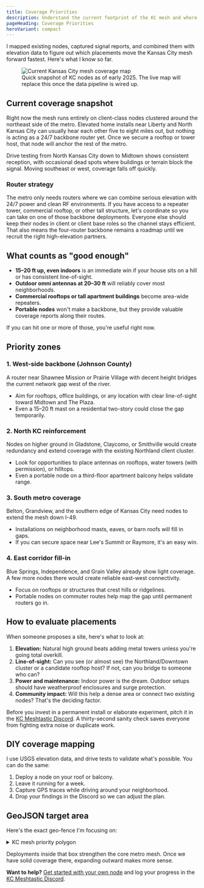 ```yaml
---
title: Coverage Priorities
description: Understand the current footprint of the KC mesh and where additional routers will make the biggest impact.
pageHeading: Coverage Priorities
heroVariant: compact
---
```


I mapped existing nodes, captured signal reports, and combined them with elevation data to figure out which placements move the Kansas City mesh forward fastest. Here's what I know so far.

<figure class="mb-4">
  <img
    src="/images/latest-node-map.jpeg"
    alt="Current Kansas City mesh coverage map"
    class="img-fluid rounded shadow-sm"
    loading="lazy"
    decoding="async"
  />
  <figcaption class="small text-muted mt-2">
    Quick snapshot of KC nodes as of early 2025. The live map will replace this once the data pipeline is wired up.
  </figcaption>
</figure>

## Current coverage snapshot

Right now the mesh runs entirely on client-class nodes clustered around the northeast side of the metro. Elevated home installs near Liberty and North Kansas City can usually hear each other five to eight miles out, but nothing is acting as a 24/7 backbone router yet. Once we secure a rooftop or tower host, that node will anchor the rest of the metro.

Drive testing from North Kansas City down to Midtown shows consistent reception, with occasional dead spots where buildings or terrain block the signal. Moving southeast or west, coverage falls off quickly.

### Router strategy

The metro only needs routers where we can combine serious elevation with 24/7 power and clean RF environments. If you have access to a repeater tower, commercial rooftop, or other tall structure, let's coordinate so you can take on one of those backbone deployments. Everyone else should keep their nodes in client or client base roles so the channel stays efficient. That also means the four-router backbone remains a roadmap until we recruit the right high-elevation partners.

## What counts as "good enough"

- **15–20 ft up, even indoors** is an immediate win if your house sits on a hill or has consistent line-of-sight.
- **Outdoor omni antennas at 20–30 ft** will reliably cover most neighborhoods.
- **Commercial rooftops or tall apartment buildings** become area-wide repeaters.
- **Portable nodes** won't make a backbone, but they provide valuable coverage reports along their routes.

If you can hit one or more of those, you're useful right now.

## Priority zones

### 1. West-side backbone (Johnson County)

A router near Shawnee Mission or Prairie Village with decent height bridges the current network gap west of the river.

- Aim for rooftops, office buildings, or any location with clear line-of-sight toward Midtown and The Plaza.
- Even a 15–20 ft mast on a residential two-story could close the gap temporarily.

### 2. North KC reinforcement

Nodes on higher ground in Gladstone, Claycomo, or Smithville would create redundancy and extend coverage with the existing Northland client cluster.

- Look for opportunities to place antennas on rooftops, water towers (with permission), or hilltops.
- Even a portable node on a third-floor apartment balcony helps validate range.

### 3. South metro coverage

Belton, Grandview, and the southern edge of Kansas City need nodes to extend the mesh down I-49.

- Installations on neighborhood masts, eaves, or barn roofs will fill in gaps.
- If you can secure space near Lee's Summit or Raymore, it's an easy win.

### 4. East corridor fill-in

Blue Springs, Independence, and Grain Valley already show light coverage. A few more nodes there would create reliable east-west connectivity.

- Focus on rooftops or structures that crest hills or ridgelines.
- Portable nodes on commuter routes help map the gap until permanent routers go in.

## How to evaluate placements

When someone proposes a site, here's what to look at:

1. **Elevation:** Natural high ground beats adding metal towers unless you're going total overkill.
2. **Line-of-sight:** Can you see (or almost see) the Northland/Downtown cluster or a candidate rooftop host? If not, can you bridge to someone who can?
3. **Power and maintenance:** Indoor power is the dream. Outdoor setups should have weatherproof enclosures and surge protection.
4. **Community impact:** Will this help a dense area or connect two existing nodes? That's the deciding factor.

Before you invest in a permanent install or elaborate experiment, pitch it in the
[KC Meshtastic Discord](https://discord.gg/eP5VSPKU). A thirty-second sanity
check saves everyone from fighting extra noise or duplicate work.

## DIY coverage mapping

I use USGS elevation data, and drive tests to validate what's possible. You can do the same:

1. Deploy a node on your roof or balcony.
2. Leave it running for a week.
3. Capture GPS traces while driving around your neighborhood.
4. Drop your findings in the Discord so we can adjust the plan.

## GeoJSON target area

Here's the exact geo-fence I'm focusing on:

<details>
<summary>KC mesh priority polygon</summary>

```json
{
  "type": "FeatureCollection",
  "features": [
    {
      "type": "Feature",
      "properties": {
        "name": "KC Metro Mesh Target Area",
        "stroke": "#E31837",
        "stroke-width": 3,
        "fill": "#E31837",
        "fill-opacity": 0.2
      },
      "geometry": {
        "type": "Polygon",
        "coordinates": [
          [
            [-95.148729, 39.561616],
            [-93.948472, 39.561616],
            [-93.948472, 38.649439],
            [-95.148729, 38.649439],
            [-95.148729, 39.561616]
          ]
        ]
      }
    }
  ]
}
```

</details>

Deployments inside that box strengthen the core metro mesh. Once we have solid coverage there, expanding outward makes more sense.

**Want to help?** [Get started with your own node](/get-started/join) and log your progress in the
[KC Meshtastic Discord](https://discord.gg/eP5VSPKU).
